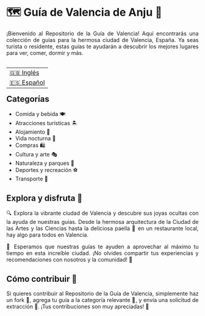 <h1>🗺️ Guía de Valencia de Anju 🥘</h1>
<p align="justify">¡Bienvenido al Repositorio de la Guía de Valencia! Aquí encontrarás una colección de guías para la hermosa ciudad de Valencia, España. Ya seas turista o residente, estas guías te ayudarán a descubrir los mejores lugares para ver, comer, dormir y más.</p>

<table align="right">
 <tr><td><a href="https://github.com/anjutares/Valencia-Guide/blob/main/README.md">🇬🇧 Inglés</a></td></tr>
 <tr><td><a href="https://github.com/anjutares/Valencia-Guide/blob/main/README-es.md">🇪🇸 Español</a></td></tr>
</table>

<h2>Categorías</h2>
<ul>
  <li>Comida y bebida 🍽</li>
  <li>Atracciones turísticas 🏝</li>
  <li>Alojamiento 🏨</li>
  <li>Vida nocturna 🌃</li>
  <li>Compras 🛍</li>
  <li>Cultura y arte 🎭</li>
  <li>Naturaleza y parques 🌱</li>
  <li>Deportes y recreación ⚽</li>
  <li>Transporte 🚌</li>
</ul>

<h2>Explora y disfruta 🌇</h2>
<p align="justify">
🔍 Explora la vibrante ciudad de Valencia y descubre sus joyas ocultas con la ayuda de nuestras guías. Desde la hermosa arquitectura de la Ciudad de las Artes y las Ciencias hasta la deliciosa paella 🥘 en un restaurante local, hay algo para todos en Valencia.
</p><p align="justify">
🤗 Esperamos que nuestras guías te ayuden a aprovechar al máximo tu tiempo en esta increíble ciudad. ¡No olvides compartir tus experiencias y recomendaciones con nosotros y la comunidad! 💬
</p>

<h2>Cómo contribuir 🤝</h2>
<p align="justify">Si quieres contribuir al Repositorio de la Guía de Valencia, simplemente haz un fork 🍴, agrega tu guía a la categoría relevante 📂, y envía una solicitud de extracción 🚀. ¡Tus contribuciones son muy apreciadas! 🙏</p>
